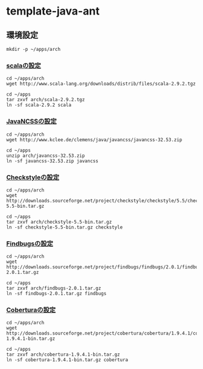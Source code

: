 template-java-ant
=================

環境設定
--------

    mkdir -p ~/apps/arch

### [scalaの設定](http://www.scala-lang.org/)

    cd ~/apps/arch
    wget http://www.scala-lang.org/downloads/distrib/files/scala-2.9.2.tgz

    cd ~/apps
    tar zxvf arch/scala-2.9.2.tgz
    ln -sf scala-2.9.2 scala

### [JavaNCSSの設定](http://www.kclee.de/clemens/java/javancss/)

    cd ~/apps/arch
    wget http://www.kclee.de/clemens/java/javancss/javancss-32.53.zip

    cd ~/apps
    unzip arch/javancss-32.53.zip
    ln -sf javancss-32.53.zip javancss

### [Checkstyleの設定](http://checkstyle.sourceforge.net/)

    cd ~/apps/arch
    wget http://downloads.sourceforge.net/project/checkstyle/checkstyle/5.5/checkstyle-5.5-bin.tar.gz

    cd ~/apps
    tar zxvf arch/checkstyle-5.5-bin.tar.gz
    ln -sf checkstyle-5.5-bin.tar.gz checkstyle

### [Findbugsの設定](http://findbugs.sourceforge.net/)

    cd ~/apps/arch
    wget http://downloads.sourceforge.net/project/findbugs/findbugs/2.0.1/findbugs-2.0.1.tar.gz

    cd ~/apps
    tar zxvf arch/findbugs-2.0.1.tar.gz
    ln -sf findbugs-2.0.1.tar.gz findbugs

### [Coberturaの設定](http://cobertura.sourceforge.net/)

    cd ~/apps/arch
    wget http://downloads.sourceforge.net/project/cobertura/cobertura/1.9.4.1/cobertura-1.9.4.1-bin.tar.gz

    cd ~/apps
    tar zxvf arch/cobertura-1.9.4.1-bin.tar.gz
    ln -sf cobertura-1.9.4.1-bin.tar.gz cobertura

<!-- vim: set ts=4 sw=4 et:-->
